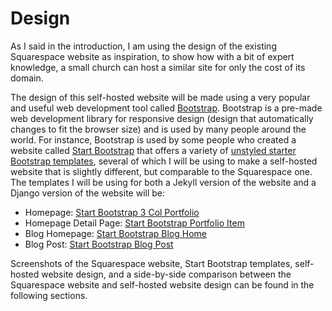 # Design

As I said in the introduction, I am using the design of the existing Squarespace website as inspiration, to show how with a bit of expert knowledge, a small church can host a similar site for only the cost of its domain.

The design of this self-hosted website will be made using a very popular and useful web development tool called [Bootstrap](http://getbootstrap.com). Bootstrap is a pre-made web development library for responsive design (design that automatically changes to fit the browser size) and is used by many people around the world. For instance, Bootstrap is used by some people who created a website called [Start Bootstrap](http://startbootstrap.com) that offers a variety of [unstyled starter Bootstrap templates](http://startbootstrap.com/template-categories/unstyled), several of which I will be using to make a self-hosted website that is slightly different, but comparable to the Squarespace one. The templates I will be using for both a Jekyll version of the website and a Django version of the website will be: 

* Homepage: [Start Bootstrap 3 Col Portfolio](http://startbootstrap.com/template-overviews/3-col-portfolio)
* Homepage Detail Page: [Start Bootstrap Portfolio Item](http://startbootstrap.com/template-overviews/portfolio-item)
* Blog Homepage: [Start Bootstrap Blog Home](http://startbootstrap.com/template-overviews/blog-home)
* Blog Post: [Start Bootstrap Blog Post](http://startbootstrap.com/template-overviews/blog-post)

Screenshots of the Squarespace website, Start Bootstrap templates, self-hosted website design, and a side-by-side comparison between the Squarespace website and self-hosted website design can be found in the following sections. 
